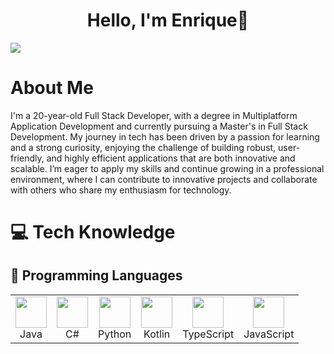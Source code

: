 <div align="center">
    <h1 align="center">Hello, I'm Enrique👋</h1>
</div>
<img src="https://i.imgur.com/KXLD8s8.png">

# About Me
I'm a 20-year-old Full Stack Developer, with a degree in Multiplatform Application Development and currently pursuing a Master's in Full Stack Development.
My journey in tech has been driven by a passion for learning and a strong curiosity, enjoying the challenge of building robust, user-friendly, and highly efficient applications that are both innovative and scalable. I’m eager to apply my skills and continue growing in a professional environment, where I can contribute to innovative projects and collaborate with others who share my enthusiasm for technology.

# 💻 Tech Knowledge
## 🚀 Programming Languages

<table>
  <tr>
    <td align="center" margin-right="10px" margin-left="10px">
      <img src="https://cdn.jsdelivr.net/gh/devicons/devicon/icons/java/java-original.svg" width="50" height="50"/>
      <br/>
      <span>Java</span>
    </td>
    <td align="center">
      <img src="https://cdn.jsdelivr.net/gh/devicons/devicon/icons/csharp/csharp-original.svg" width="50" height="50"/>
      <br/>
      <span>C#</span>
    </td>
    <td align="center">
      <img src="https://cdn.jsdelivr.net/gh/devicons/devicon/icons/python/python-original.svg" width="50" height="50"/>
      <br/>
      <span>Python</span>
    </td>
    <td align="center">
      <img src="https://cdn.jsdelivr.net/gh/devicons/devicon/icons/kotlin/kotlin-original.svg" width="50" height="50"/>
      <br/>
      <span>Kotlin</span>
    </td>
    <td align="center">
      <img src="https://cdn.jsdelivr.net/gh/devicons/devicon/icons/typescript/typescript-original.svg" width="50" height="50"/>
      <br/>
      <span>TypeScript</span>
    </td>
    <td align="center">
      <img src="https://cdn.jsdelivr.net/gh/devicons/devicon/icons/javascript/javascript-original.svg" width="50" height="50"/>
      <br/>
      <span>JavaScript</span>
    </td>
  </tr>
</table>



